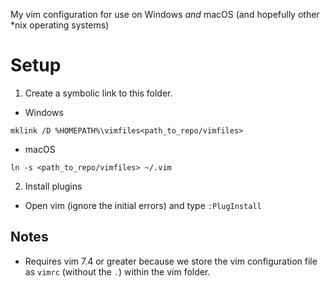 My vim configuration for use on Windows *and* macOS (and hopefully other \*nix operating systems)

# Setup
1. Create a symbolic link to this folder.
- Windows
```
mklink /D %HOMEPATH%\vimfiles<path_to_repo/vimfiles>
```
- macOS
```
ln -s <path_to_repo/vimfiles> ~/.vim
```
2. Install plugins
* Open vim (ignore the initial errors) and type `:PlugInstall`

## Notes
-  Requires vim 7.4 or greater because we store the vim configuration file as `vimrc` (without the `.`) within the vim folder.
